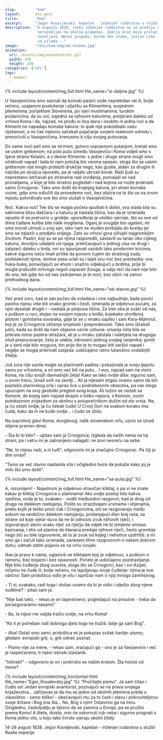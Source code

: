 ```yaml
---
slug:         "kom"
layout:       etc_post
title:        "Kom"
excerpt:      "Jegor Kovaljevski: kapetan - inženjer rudarstva u službi Ruske imperije"
description:  "U avgustu 1838, ruski inženjer rudarstva se uz pratnju domorodaca penje na Kom (tada još u jednini, tj. 
               nerazdeljen na okolna plamena). Zemlja kroz koju prolazi je divlja i misteriozna, isto kao i narod koji je
               naseljava. Noćni prepadi, borbe oko stoke, jezive cike i vriske, dovikivanje preko udaljenih vrhova, susreti
               sa vilama..."
image:        "/etc/kom/img/od-stavne.jpg"
animation:
  url: /assets/img/animated/etc.gif
  width: 250
  height: 250
categories: ['etc']
tags:
  - komovi
---
```


{% include layout/content/img_full.html file_name="iz-daljine.jpg" %}

U Vasojevićima smo saznali da komski pastiri vode neprekidan rat ili, bolje rečeno, uzajamno pustošenje i pljačku sa
Klimentima, susjednim plemenima, porijeklom Slovenima, po vjeri muslimanima, turskim podanicima, da su oni, zajedno sa
njihovim katunima, protjerani daleko od vrhova Koma i da, najzad, ne prođu ni dva dana i osobito ni jedna noć a da
Klimenti ne napadaju komske katune: to ipak nije pokolebalo našu riješenost, a mi čak nijesmo sačekali pojačanje
svojem malenom odredu i, prenoćivši u Vasojevićima, krenusmo k cilju svojeg putovanja. 

Do same noći peli smo se strmom, gotovo uspravnom putanjom, kretali smo se uskim grebenom; na pola puta između Vasojevića i Koma vidjeli smo s
lijeve strane Kolašin, a s desne Klimente: s jedne i druge strane mogli smo očekivati napad i tada bi nam položaj bio
veoma opasan, stoga što se uskim grebenom nije moglo prolaziti drukčije nego, kao guske, jedan za drugim ili najviše
po dvojica uporedo, pa je valjalo ubrzati korak. Naši ljudi su neprestano istrčavali po stranama radi izviđanja,
pomaljali se nad provalijama, u koje je bilo strašno pogledati i nad kojima se može prokrasti samo Crnogorac. Tako smo
došli do krajnjeg katuna, pri strani komske visine, gdje smo odlučili da provedemo noć, bez obzira na to što se na
ovom mjestu potvrđivalo sve što smo slušali o Vasojevićima.

Noć. Kakva noć! Tek što se magla počela spuštati k dolini, sva stada bila su sakrivena blizu daščara i u katunu je
nastala tišina, kao da je iznenada opustio ili se pretvorio u groblje: upoređenje je utoliko vjernije, što su ove od
dima čađave kolibe bile nalik mogilama. Oganj je svugdje bio ugašen; mi smo morali utrnuti u svoj san, iako nam se
studen probijala do kostiju jer smo se nalazili u predjelu snijega. Zato su vrhovi gora oživjeli najgromkijim životom.
Pastiri, koji su se po njima rasporedili, sastavili su lanac oko cijelog katuna, dovoljno udaljeni od njega;
pretrčavajući s jednog visa na drugi i zalazeći daleko u brda, oni su ispunjavali vazduh tako prodornim kricima, kakve
sigurno neću imati prilike da ponovo čujem do strašnog suda; podstaknuti njima, stotine pasa urlali su i lajali svu
noć bez prestanka: ova huka-buka, ponavljajući se ehom i snažno odjekujući u brdima, prije bi mogla probuditi mrtvoga
negoli uspavati živoga; a valja reći da nam nije bilo do sna, tek gdje-ko od nas zadrijemao je te noći, bez obzir na
zamor prethodnog dana. 

{% include layout/content/img_full.html file_name="od-stavne.jpg" %}

Već pred zoru, kad je san počeo da svladava i one najbudnije, kada povici pastira nijesu više
bili onako gromki i česti, iznenada je odjeknuo pucanj, za njim desetak drugih i - nastala je potpuna tišina. Za tren
oka je svaki od nas, s puškom u ruci, stojao na svojem mjestu u kolibi, kojekako utvrđenoj plotom i gomilama suvaraka,
gdje bi se u mraku sapleo i sam Kara-Mahmut, koji je za Crnogorce oličenje smjelosti i prepredenosti. Tako smo
iščekali jutro, kada su došli da nam objasne uzrok uzbune: omanja četa bila se prikrala mimo pastira-stražara, ali je
u mraku zalutala i naletjela na drugoga: otud prepucavanje; četa je utekla, odnoseći jednog svojeg ranjenika; goniti
je u tami nije bilo moguće, tim prije što je to mogao biti varljivi napad i negdje se mogla prikrivati zasjeda:
uobičajeno ratno lukavstvo ovdašnjih žitelja.

Još zora nije savila magle sa planinskih padina i pokazivala je svoju ljepotu samo po vrhovima, a mi smo već bili na
putu... I evo, najzad sam na visini Koma, na cilju svojih davnašnjih želja! Kako se lako ovdje diše: sigurno sam, u
ovom trenu, iznad svih na zemlji... Ali ja nijesam stigao ovamo samo da bih poplašio planinskog orla i oprao lice u
podnebesnim oblacima, pa vas stoga upućujem na svoj geološki pregled ovog kraja. Ali tužno se rastati sa Komom, do
kojeg sam najzad dospio s toliko napora, s Komom, ovom putokaznom zvijezdom za okolinu s poluprečnikom dužim od sto
vrsta. Ne, ja ću ostati ovdje, ja ću čekati čudo! U Crnoj Gori na svakom koraku ima čuda, kako da ih ne bude ovdje...
i čudo se zbilo.

Na suprotnoj glavi Koma, dvoglavog, nalik slovenskom orlu, uzvio se iznad stijene pramen dima: 

\- Šta bi to bilo? - upitao sam ja Crnogorca; izgleda da naših nema na toj strani, pa i vatru im je zabranjeno nalagati: ne zovi nesreću na
sebe. 

"Ne, to nijesu naši, a ni tuđi", odgovorio mi je značajno Crnogorac. Pa čiji je dim onda? 

"Tamo se već davno nastanila vila i očigledno hoće da pokaže kako joj je milo što smo došli". 

{% include layout/content/img_full.html file_name="sa-puta.jpg" %}

A, razumijem! - Najednom je odjeknuo stravičan kliktaj; o pa vi ne znate kakav je kliktaj Crnogorca u planinama! Ako ovdje postoji bilo kakva vještina,
onda je to, svakako - voditi međusobni razgovor, kad je drug od druga na dalekom rastojanju. Pošto su izrazdvajani
urvinama i stijenama, preko kojih je teško proći čak i Crnogorcima, oni se razgovaraju među sobom na neobično dalekom
rastojanju; prislanjajući dlan kraj usta, sa strane od koje vjetar duva da ne bi odnosio zvuk njihovih riječi, i
izgovarajući skoro svaku riječ za riječju da odjek ne bi izmjenio smisao kazivanja, i eho od planina do klanaca
predaje njihove riječi, često gromkije nego što su bile izgovorene, ali to je zvuk od kojeg i nehotice uzdrhtiš: a mi
smo ga i začuli tako iznenada, zaneseni tihim razgovorom o našem dobrom duhu; odmah zatim pojavio se na vrhu čovjek.

Išao je pravo k nama, oglasivši se kliktajem koji je odjeknuo, s puškom o ramenu, bez bojazni i bez opasnosti. Počelo
je uobičajeno pozdravljanje. Nije bilo čuđenja zbog susreta, stoga što se Crnogorci, kao i svi Azijati, ničemu ne čude
ili, bolje rečeno, ne ispoljavaju svoje čuđenje: njima je sve obično. Sam pridošlica vidio je vilu i ispričao nam o
njoj mnogo zanimljivog. 

\- Ti si, svakako, radi toga i došao ovamo da bi je vidio i utješio zbog njene sudbine? - pitao sam ja. 

"Nije baš tako, - rekao je on tajanstveno, pogledajući na prisutne - treba da porazgovaramo nasamo" 

\- Ba, ta nijesi me valjda tražio ovdje, na vrhu Koma! 

"Ko ti je potreban radi dobroga djela toga ne tražiš: šalje ga sam Bog".

\- Aha! Ostali smo sami; pridošlica mi je pokazao svitak hartije: pismo; gledam: evropski grb, o, grb odveć poznat. 

\- Pismo nije za mene, - rekao sam, vraćajući ga - ono je za Vasojeviće i već je raspečaćeno; ti nijesi istinski
izaslanik. 

"Istinski!" - odgovorio je on i prekrstio se našim krstom. Šta hoćeš od mene? 

{% include layout/content/img_horizontal.html file_name="Egor_Kovalevsky.jpg" %}
"Pročitajte pismo". Ja sam
čitao i čudio se! Jedan evropski avanturist, pozivajući se na prava svojega knjaževstva... zahtjevao je da mu se jedno
od okolnih plemena preda u vlasništvo - samo toliko! - obećavajući mu za to časti i slavu i pokroviteljstvo svoje
države i Bog zna šta... No, Bog s njim! Ostavimo ga na miru. Očigledno, častoljublju je tijesno da se zasniva u
Evropi, pa se pružilo prema Komu! A šteta, doista, ono će oskvrnuti rub neba i sigurno prognati s Koma jednu vilu, u
koju tako čvrsto vjeruju okolni žitelji.

<span class="caption text-muted pull-right">14-26 avgust 1838.</span>
<span class="caption text-muted pull-right">Jegor Kovaljevski, kapetan - inženjer rudarstva u službi Ruske imperije</span><br>
